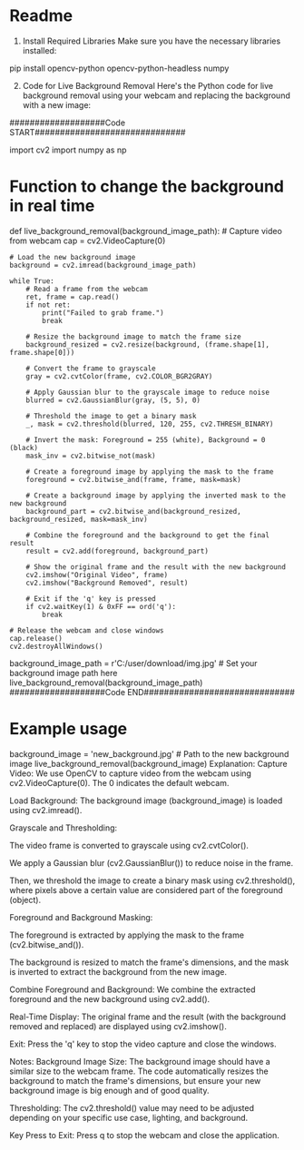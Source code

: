 # Readme

1. Install Required Libraries
Make sure you have the necessary libraries installed:

pip install opencv-python opencv-python-headless numpy


2. Code for Live Background Removal
Here's the Python code for live background removal using your webcam and replacing the background with a new image:

###################Code START##############################

import cv2
import numpy as np

# Function to change the background in real time
def live_background_removal(background_image_path):
    # Capture video from webcam
    cap = cv2.VideoCapture(0)

    # Load the new background image
    background = cv2.imread(background_image_path)

    while True:
        # Read a frame from the webcam
        ret, frame = cap.read()
        if not ret:
            print("Failed to grab frame.")
            break

        # Resize the background image to match the frame size
        background_resized = cv2.resize(background, (frame.shape[1], frame.shape[0]))

        # Convert the frame to grayscale
        gray = cv2.cvtColor(frame, cv2.COLOR_BGR2GRAY)

        # Apply Gaussian blur to the grayscale image to reduce noise
        blurred = cv2.GaussianBlur(gray, (5, 5), 0)

        # Threshold the image to get a binary mask
        _, mask = cv2.threshold(blurred, 120, 255, cv2.THRESH_BINARY)

        # Invert the mask: Foreground = 255 (white), Background = 0 (black)
        mask_inv = cv2.bitwise_not(mask)

        # Create a foreground image by applying the mask to the frame
        foreground = cv2.bitwise_and(frame, frame, mask=mask)

        # Create a background image by applying the inverted mask to the new background
        background_part = cv2.bitwise_and(background_resized, background_resized, mask=mask_inv)

        # Combine the foreground and the background to get the final result
        result = cv2.add(foreground, background_part)

        # Show the original frame and the result with the new background
        cv2.imshow("Original Video", frame)
        cv2.imshow("Background Removed", result)

        # Exit if the 'q' key is pressed
        if cv2.waitKey(1) & 0xFF == ord('q'):
            break

    # Release the webcam and close windows
    cap.release()
    cv2.destroyAllWindows()

background_image_path = r'C:/user/download/img.jpg'  # Set your background image path here
live_background_removal(background_image_path)
###################Code END##############################


# Example usage
background_image = 'new_background.jpg'  # Path to the new background image
live_background_removal(background_image)
Explanation:
Capture Video: We use OpenCV to capture video from the webcam using cv2.VideoCapture(0). The 0 indicates the default webcam.

Load Background: The background image (background_image) is loaded using cv2.imread().

Grayscale and Thresholding:

The video frame is converted to grayscale using cv2.cvtColor().

We apply a Gaussian blur (cv2.GaussianBlur()) to reduce noise in the frame.

Then, we threshold the image to create a binary mask using cv2.threshold(), where pixels above a certain value are considered part of the foreground (object).

Foreground and Background Masking:

The foreground is extracted by applying the mask to the frame (cv2.bitwise_and()).

The background is resized to match the frame's dimensions, and the mask is inverted to extract the background from the new image.

Combine Foreground and Background: We combine the extracted foreground and the new background using cv2.add().

Real-Time Display: The original frame and the result (with the background removed and replaced) are displayed using cv2.imshow().

Exit: Press the 'q' key to stop the video capture and close the windows.

Notes:
Background Image Size: The background image should have a similar size to the webcam frame. The code automatically resizes the background to match the frame's dimensions, but ensure your new background image is big enough and of good quality.

Thresholding: The cv2.threshold() value may need to be adjusted depending on your specific use case, lighting, and background.

Key Press to Exit: Press q to stop the webcam and close the application.
